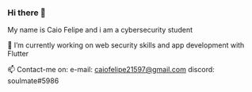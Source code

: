### Hi there 👋

My name is Caio Felipe and i am a cybersecurity student

🔭 I’m currently working on web security skills and app development with Flutter

📫 Contact-me on:
e-mail: caiofelipe21597@gmail.com
discord: soulmate#5986


<!--
**caiofelipedev/caiofelipedev** is a ✨ _special_ ✨ repository because its `README.md` (this file) appears on your GitHub profile.

Here are some ideas to get you started:

- 🔭 I’m currently working on ...
- 🌱 I’m currently learning ...
- 👯 I’m looking to collaborate on ...
- 🤔 I’m looking for help with ...
- 💬 Ask me about ...
- 📫 How to reach me: ...
- 😄 Pronouns: ...
- ⚡ Fun fact: ...
-->
